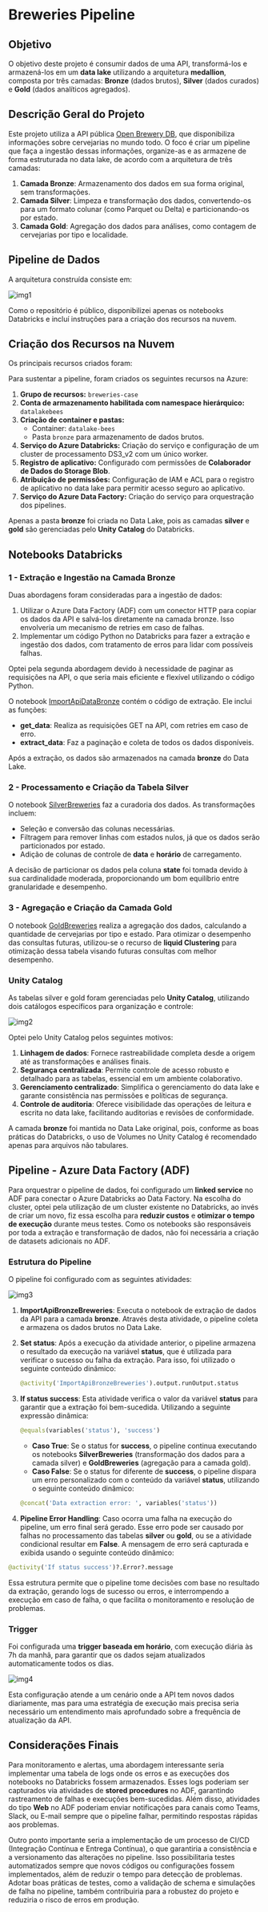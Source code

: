 # Breweries Pipeline

## Objetivo
O objetivo deste projeto é consumir dados de uma API, transformá-los e armazená-los em um **data lake** utilizando a arquitetura **medallion**, composta por três camadas: **Bronze** (dados brutos), **Silver** (dados curados) e **Gold** (dados analíticos agregados). 

## Descrição Geral do Projeto
Este projeto utiliza a API pública [Open Brewery DB](https://api.openbrewerydb.org/breweries), que disponibiliza informações sobre cervejarias no mundo todo. O foco é criar um pipeline que faça a ingestão dessas informações, organize-as e as armazene de forma estruturada no data lake, de acordo com a arquitetura de três camadas:

1. **Camada Bronze**: Armazenamento dos dados em sua forma original, sem transformações.
2. **Camada Silver**: Limpeza e transformação dos dados, convertendo-os para um formato colunar (como Parquet ou Delta) e particionando-os por estado.
3. **Camada Gold**: Agregação dos dados para análises, como contagem de cervejarias por tipo e localidade.

## Pipeline de Dados

A arquitetura construída consiste em:

![img1](https://i.imgur.com/QILUsJ0.png)

Como o repositório é público, disponibilizei apenas os notebooks Databricks e incluí instruções para a criação dos recursos na nuvem.

## Criação dos Recursos na Nuvem

Os principais recursos criados foram:

Para sustentar a pipeline, foram criados os seguintes recursos na Azure:

1. **Grupo de recursos:** `breweries-case`
2. **Conta de armazenamento habilitada com namespace hierárquico:** `datalakebees`
3. **Criação de container e pastas:**
   - Container: `datalake-bees`
   - Pasta `bronze` para armazenamento de dados brutos.
4. **Serviço do Azure Databricks:** Criação do serviço e configuração de um cluster de processamento DS3_v2 com um único worker.
5. **Registro de aplicativo:** Configurado com permissões de **Colaborador de Dados do Storage Blob**.
6. **Atribuição de permissões:** Configuração de IAM e ACL para o registro de aplicativo no data lake para permitir acesso seguro ao aplicativo.
7. **Serviço do Azure Data Factory:** Criação do serviço para orquestração dos pipelines.

Apenas a pasta **bronze** foi criada no Data Lake, pois as camadas **silver** e **gold** são gerenciadas pelo **Unity Catalog** do Databricks.

## Notebooks Databricks

### 1 - Extração e Ingestão na Camada Bronze

Duas abordagens foram consideradas para a ingestão de dados:

1. Utilizar o Azure Data Factory (ADF) com um conector HTTP para copiar os dados da API e salvá-los diretamente na camada bronze. Isso envolveria um mecanismo de retries em caso de falhas.
2. Implementar um código Python no Databricks para fazer a extração e ingestão dos dados, com tratamento de erros para lidar com possíveis falhas.

Optei pela segunda abordagem devido à necessidade de paginar as requisições na API, o que seria mais eficiente e flexível utilizando o código Python.

O notebook [ImportApiDataBronze](https://github.com/millenagena/brewery-api-pipeline/blob/main/databricks/bronze/ImportApiDataBronze.py) contém o código de extração. Ele inclui as funções:

- **get_data**: Realiza as requisições GET na API, com retries em caso de erro.
- **extract_data**: Faz a paginação e coleta de todos os dados disponíveis.

Após a extração, os dados são armazenados na camada **bronze** do Data Lake.

### 2 - Processamento e Criação da Tabela Silver

O notebook [SilverBreweries](https://github.com/millenagena/brewery-api-pipeline/blob/main/databricks/silver/SilverBreweries.py) faz a curadoria dos dados. As transformações incluem:

- Seleção e conversão das colunas necessárias.
- Filtragem para remover linhas com estados nulos, já que os dados serão particionados por estado.
- Adição de colunas de controle de **data** e **horário** de carregamento.

A decisão de particionar os dados pela coluna **state** foi tomada devido à sua cardinalidade moderada, proporcionando um bom equilíbrio entre granularidade e desempenho.

### 3 - Agregação e Criação da Camada Gold

O notebook [GoldBreweries](https://github.com/millenagena/brewery-api-pipeline/blob/main/databricks/gold/GoldBreweries.py) realiza a agregação dos dados, calculando a quantidade de cervejarias por tipo e estado. Para otimizar o desempenho das consultas futuras, utilizou-se o recurso de **liquid Clustering** para otimização dessa tabela visando futuras consultas com melhor desempenho.

### Unity Catalog

As tabelas silver e gold foram gerenciadas pelo **Unity Catalog**, utilizando dois catálogos específicos para organização e controle:

![img2](https://i.imgur.com/bLqfSLK.png)

Optei pelo Unity Catalog pelos seguintes motivos:

1. **Linhagem de dados**: Fornece rastreabilidade completa desde a origem até as transformações e análises finais.
2. **Segurança centralizada**: Permite controle de acesso robusto e detalhado para as tabelas, essencial em um ambiente colaborativo.
3. **Gerenciamento centralizado**: Simplifica o gerenciamento do data lake e garante consistência nas permissões e políticas de segurança.
4. **Controle de auditoria**: Oferece visibilidade das operações de leitura e escrita no data lake, facilitando auditorias e revisões de conformidade.

A camada **bronze** foi mantida no Data Lake original, pois, conforme as boas práticas do Databricks, o uso de Volumes no Unity Catalog é recomendado apenas para arquivos não tabulares.

## Pipeline - Azure Data Factory (ADF)

Para orquestrar o pipeline de dados, foi configurado um **linked service** no ADF para conectar o Azure Databricks ao Data Factory. Na escolha do cluster, optei pela utilização de um cluster existente no Databricks, ao invés de criar um novo, fiz essa escolha para **reduzir custos** e **otimizar o tempo de execução** durante meus testes. Como os notebooks são responsáveis por toda a extração e transformação de dados, não foi necessária a criação de datasets adicionais no ADF.

### Estrutura do Pipeline

O pipeline foi configurado com as seguintes atividades:

![img3](https://i.imgur.com/gpDjdQk.png)

1. **ImportApiBronzeBreweries**: Executa o notebook de extração de dados da API para a camada **bronze**. Através desta atividade, o pipeline coleta e armazena os dados brutos no Data Lake.

2. **Set status**: Após a execução da atividade anterior, o pipeline armazena o resultado da execução na variável **status**, que é utilizada para verificar o sucesso ou falha da extração. Para isso, foi utilizado o seguinte conteúdo dinâmico:

   ```python
   @activity('ImportApiBronzeBreweries').output.runOutput.status
   ```

3. **If status success**: Esta atividade verifica o valor da variável **status** para garantir que a extração foi bem-sucedida. Utilizando a seguinte expressão dinâmica:

   ```python
   @equals(variables('status'), 'success')
   ```

   - **Caso True**: Se o status for **success**, o pipeline continua executando os notebooks **SilverBreweries** (transformação dos dados para a camada silver) e **GoldBreweries** (agregação para a camada gold).
   - **Caso False**: Se o status for diferente de **success**, o pipeline dispara um erro personalizado com o conteúdo da variável **status**, utilizando o seguinte conteúdo dinâmico:

   ```python
   @concat('Data extraction error: ', variables('status'))
   ```

4. **Pipeline Error Handling**: Caso ocorra uma falha na execução do pipeline, um erro final será gerado. Esse erro pode ser causado por falhas no processamento das tabelas **silver** ou **gold**, ou se a atividade condicional resultar em **False**. A mensagem de erro será capturada e exibida usando o seguinte conteúdo dinâmico:

```python
@activity('If status success')?.Error?.message
```

Essa estrutura permite que o pipeline tome decisões com base no resultado da extração, gerando logs de sucesso ou erros, e interrompendo a execução em caso de falha, o que facilita o monitoramento e resolução de problemas.

### Trigger

Foi configurada uma **trigger baseada em horário**, com execução diária às 7h da manhã, para garantir que os dados sejam atualizados automaticamente todos os dias. 

![img4](https://i.imgur.com/QOmoBh9.png)

Esta configuração atende a um cenário onde a API tem novos dados diariamente, mas para uma estratégia de execução mais precisa seria necessário um entendimento mais aprofundado sobre a frequência de atualização da API.

## Considerações Finais

Para monitoramento e alertas, uma abordagem interessante seria implementar uma tabela de logs onde os erros e as execuções dos notebooks no Databricks fossem armazenados. Esses logs poderiam ser capturados via atividades de **stored procedures** no ADF, garantindo rastreamento de falhas e execuções bem-sucedidas. Além disso, atividades do tipo **Web** no ADF poderiam enviar notificações para canais como Teams, Slack, ou E-mail sempre que o pipeline falhar, permitindo respostas rápidas aos problemas.

Outro ponto importante seria a implementação de um processo de CI/CD (Integração Contínua e Entrega Contínua), o que garantiria a consistência e a versionamento das alterações no pipeline. Isso possibilitaria testes automatizados sempre que novos códigos ou configurações fossem implementados, além de reduzir o tempo para detecção de problemas. Adotar boas práticas de testes, como a validação de schema e simulações de falha no pipeline, também contribuiria para a robustez do projeto e reduziria o risco de erros em produção.
